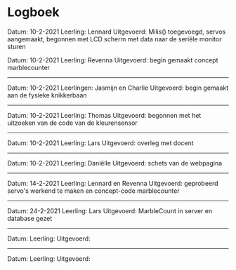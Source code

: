 # Logboek

Datum: 10-2-2021
Leerling: Lennard
Uitgevoerd: Milis() toegevoegd, servos aangemaakt, begonnen met LCD scherm met data naar de seriële monitor sturen


Datum: 10-2-2021
Leerling: Revenna 
Uitgevoerd: begin gemaakt concept marblecounter

---

Datum: 10-2-2021
Leerlingen: Jasmijn en Charlie
Uitgevoerd: begin gemaakt aan de fysieke knikkerbaan

---

Datum: 10-2-2021
Leerling: Thomas
Uitgevoerd: begonnen met het uitzoeken van de code van de kleurensensor

---

Datum: 10-2-2021
Leerling: Lars 
Uitgevoerd: overleg met docent

---

Datum: 10-2-2021
Leerling: Daniëlle 
Uitgevoerd: schets van de webpagina

---

Datum: 14-2-2021
Leerling: Lennard en Revenna
Uitgevoerd: geprobeerd servo's werkend te maken en concept-code marblecounter 

---

Datum: 24-2-2021
Leerling: Lars
Uitgevoerd: MarbleCount in server en database gezet

---

Datum: 
Leerling:
Uitgevoerd:

---

Datum: 
Leerling:
Uitgevoerd:

